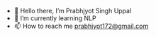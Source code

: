 - 👋 Hello there, I’m Prabhjyot Singh Uppal
- 🌱 I’m currently learning NLP 
- 📫 How to reach me prabhjyot172@gmail.com
